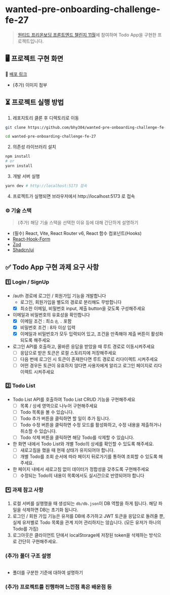 # wanted-pre-onboarding-challenge-fe-27

> [원티드 프리온보딩 프론트엔드 챌린지 11월](https://www.wanted.co.kr/events/pre_challenge_fe_27)에 참여하며 Todo App을 구현한 프로젝트입니다.

## 🖥️ 프로젝트 구현 화면

🔗 [배포 링크]()

- (추가) 이미지 첨부

## ⏳ 프로젝트 실행 방법

1. 레포지토리 클론 후 디렉토리로 이동

```bash
git clone https://github.com/bhy304/wanted-pre-onboarding-challenge-fe-27

cd wanted-pre-onboarding-challenge-fe-27
```

2. 의존성 라이브러리 설치

```bash
npm install
# or
yarn install
```

3. 개발 서버 실행

```bash
yarn dev # http://localhost:5173 접속
```

4. 프로젝트가 실행되면 브라우저에서 http://localhost:5173 로 접속

### ⚙️ 기술 스택

> (추가) 해당 기술 스택을 선택한 이유 등에 대해 간단하게 설명하기

- (필수) React, Vite, React Router v6, React 함수 컴포넌트(Hooks)
- [React-Hook-Form](https://react-hook-form.com/)
- [Zod](https://zod.dev/)
- [Shadcn/ui](https://github.com/shadcn-ui/ui)

## ✅ Todo App 구현 과제 요구 사항

### 1️⃣ Login / SignUp

- /auth 경로에 로그인 / 회원가입 기능을 개발합니다
  - 로그인, 회원가입을 별도의 경로로 분리해도 무방합니다
  - [x] 최소한 이메일, 비밀번호 input, 제출 button을 갖도록 구성해주세요
- 이메일과 비밀번호의 유효성을 확인합니다
  - [x] 이메일 조건 : 최소 `@`, `.` 포함
  - [x] 비밀번호 조건 : 8자 이상 입력
  - [x] 이메일과 비밀번호가 모두 입력되어 있고, 조건을 만족해야 제출 버튼이 활성화 되도록 해주세요
- 로그인 API를 호출하고, 올바른 응답을 받았을 때 루트 경로로 이동시켜주세요
  - [ ] 응답으로 받은 토큰은 로컬 스토리지에 저장해주세요
  - [ ] 다음 번에 로그인 시 토큰이 존재한다면 루트 경로로 리다이렉트 시켜주세요
  - [ ] 어떤 경우든 토큰이 유효하지 않다면 사용자에게 알리고 로그인 페이지로 리다이렉트 시켜주세요

### 2️⃣ Todo List

- Todo List API를 호출하여 Todo List CRUD 기능을 구현해주세요
  - [ ] 목록 / 상세 영역으로 나누어 구현해주세요
  - [ ] Todo 목록을 볼 수 있습니다.
  - [ ] Todo 추가 버튼을 클릭하면 할 일이 추가 됩니다.
  - [ ] Todo 수정 버튼을 클릭하면 수정 모드를 활성화하고, 수정 내용을 제출하거나 취소할 수 있습니다.
  - [ ] Todo 삭제 버튼을 클릭하면 해당 Todo를 삭제할 수 있습니다.
- 한 화면 내에서 Todo List와 개별 Todo의 상세를 확인할 수 있도록 해주세요.
  - [ ] 새로고침을 했을 때 현재 상태가 유지되어야 합니다.
  - [ ] 개별 Todo를 조회 순서에 따라 페이지 뒤로가기를 통하여 조회할 수 있도록 해주세요.
- 한 페이지 내에서 새로고침 없이 데이터가 정합성을 갖추도록 구현해주세요
  - [ ] 수정되는 Todo의 내용이 목록에서도 실시간으로 반영되어야 합니다

### \*️⃣ 과제 참고 사항

1. 로컬 서버를 실행했을 때 생성되는 `db/db.json`이 DB 역할을 하게 됩니다. 해당 파일을 삭제하면 DB는 초기화 됩니다.
2. 로그인 / 회원 가입 기능은 유저를 DB에 추가하고 JWT 토큰을 응답으로 돌려줄 뿐, 실제 유저별로 Todo 목록을 관계 지어 관리하지는 않습니다. (모든 유저가 하나의 Todo를 가짐)
3. 로그아웃은 클라이언트 단에서 localStorage에 저장된 token을 삭제하는 방식으로 간단히 구현해주세요.

### (추가) 폴더 구조 설명

```bash

```

- 폴더를 구분한 기준에 대하여 설명하기

### (추가) 프로젝트를 진행하며 느낀점 혹은 배운점 등
